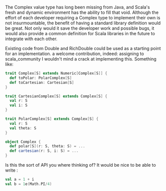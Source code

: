 The Complex value type has long been missing from Java, and Scala's fresh and dynamic environment has the ability to fill that void.  Although the effort of each developer requiring a Complex type to implement their own is not insurmountable, the benefit of having a standard library definition would be great.  Not only would it save the developer work and possible bugs, it would also provide a common definition for Scala libraries in the future to integrate with each other.

Existing code from Double and RichDouble could be used as a starting point for an implementation.
a welcome contribution, indeed: assigning to scala_community
I wouldn't mind a crack at implementing this. Something like:

```scala
trait Complex[S] extends Numeric[Complex[S]] {
  def toPolar: PolarComplex[S]
  def toCartesian: Cartesian[S]
}

trait CartesianComplex[S] extends Complex[S] {
  val r: S
  val i: S
}

trait PolarComplex[S] extends Complex[S] {
  val r: S
  val theta: S
}

object Complex {
  def polar[S](r: S, theta: S) = ...
  def cartesian(r: S, i: S) = ...
}
```

Is this the sort of API you where thinking of?
It would be nice to be able to write :

```scala
val a = 1 + i
val b = 1e(Math.PI/4)
```
